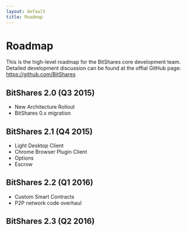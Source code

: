 ```yaml
---
layout: default
title: Roadmap
---
```


# Roadmap
This is the high-level roadmap for the BitShares core development team. Detailed development discussion can be found at the offial GitHub page: https://github.com/BitShares

## BitShares 2.0 (Q3 2015)
* New Architecture Rollout
* BitShares 0.x migration

## BitShares 2.1 (Q4 2015)
* Light Desktop Client
* Chrome Browser Plugin Client
* Options
* Escrow

## BitShares 2.2 (Q1 2016)
* Custom Smart Contracts
* P2P network code overhaul

## BitShares 2.3 (Q2 2016)
